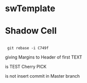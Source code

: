 # swTemplate
# Shadow Cell
<code>
 git rebase -i C749f
</code>

giving Margins to Header of first TEXT 

is TEST Cherry PICK

is not insert commit in Master branch
